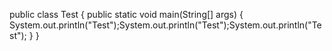 public class Test {
	public static void main(String[] args) {
		System.out.println("Test");System.out.println("Test");System.out.println("Test");
	}
}
